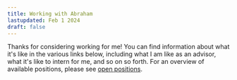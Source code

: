 ```yaml
---
title: Working with Abraham
lastupdated: Feb 1 2024
draft: false
---
```


Thanks for considering working for me! You can find information about what it's like in the various links below, including what I am like as an advisor, what it's like to intern for me, and so on so forth. For an overview of available positions, please see [open positions](./openpositions/).
<!-- 
{{ $data := site.Data.updates }}
{{ range $index, $item := $data}}
* {{ $item.update | markdownify }}
{{ end }} -->
  


